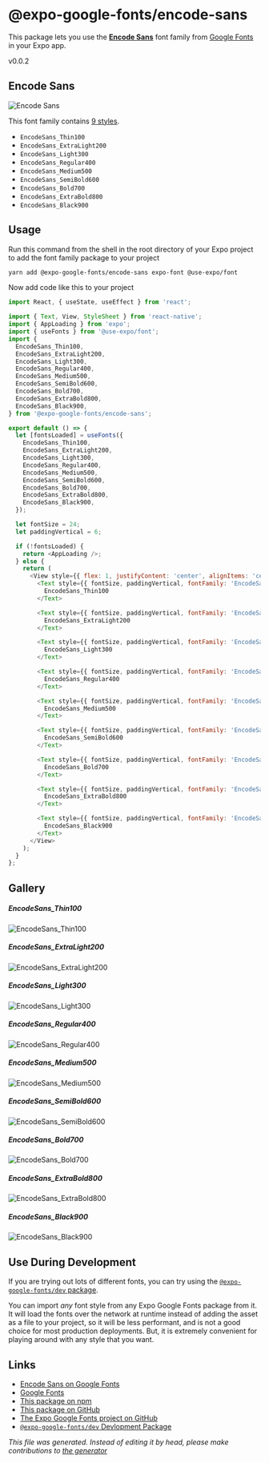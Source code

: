 # @expo-google-fonts/encode-sans

This package lets you use the [**Encode Sans**](https://fonts.google.com/specimen/Encode+Sans) font family from [Google Fonts](https://fonts.google.com/) in your Expo app.

v0.0.2

## Encode Sans

![Encode Sans](./font-family.png)

This font family contains [9 styles](#gallery).

- `EncodeSans_Thin100`
- `EncodeSans_ExtraLight200`
- `EncodeSans_Light300`
- `EncodeSans_Regular400`
- `EncodeSans_Medium500`
- `EncodeSans_SemiBold600`
- `EncodeSans_Bold700`
- `EncodeSans_ExtraBold800`
- `EncodeSans_Black900`

## Usage

Run this command from the shell in the root directory of your Expo project to add the font family package to your project
```sh
yarn add @expo-google-fonts/encode-sans expo-font @use-expo/font
```

Now add code like this to your project
```js
import React, { useState, useEffect } from 'react';

import { Text, View, StyleSheet } from 'react-native';
import { AppLoading } from 'expo';
import { useFonts } from '@use-expo/font';
import {
  EncodeSans_Thin100,
  EncodeSans_ExtraLight200,
  EncodeSans_Light300,
  EncodeSans_Regular400,
  EncodeSans_Medium500,
  EncodeSans_SemiBold600,
  EncodeSans_Bold700,
  EncodeSans_ExtraBold800,
  EncodeSans_Black900,
} from '@expo-google-fonts/encode-sans';

export default () => {
  let [fontsLoaded] = useFonts({
    EncodeSans_Thin100,
    EncodeSans_ExtraLight200,
    EncodeSans_Light300,
    EncodeSans_Regular400,
    EncodeSans_Medium500,
    EncodeSans_SemiBold600,
    EncodeSans_Bold700,
    EncodeSans_ExtraBold800,
    EncodeSans_Black900,
  });

  let fontSize = 24;
  let paddingVertical = 6;

  if (!fontsLoaded) {
    return <AppLoading />;
  } else {
    return (
      <View style={{ flex: 1, justifyContent: 'center', alignItems: 'center' }}>
        <Text style={{ fontSize, paddingVertical, fontFamily: 'EncodeSans_Thin100' }}>
          EncodeSans_Thin100
        </Text>

        <Text style={{ fontSize, paddingVertical, fontFamily: 'EncodeSans_ExtraLight200' }}>
          EncodeSans_ExtraLight200
        </Text>

        <Text style={{ fontSize, paddingVertical, fontFamily: 'EncodeSans_Light300' }}>
          EncodeSans_Light300
        </Text>

        <Text style={{ fontSize, paddingVertical, fontFamily: 'EncodeSans_Regular400' }}>
          EncodeSans_Regular400
        </Text>

        <Text style={{ fontSize, paddingVertical, fontFamily: 'EncodeSans_Medium500' }}>
          EncodeSans_Medium500
        </Text>

        <Text style={{ fontSize, paddingVertical, fontFamily: 'EncodeSans_SemiBold600' }}>
          EncodeSans_SemiBold600
        </Text>

        <Text style={{ fontSize, paddingVertical, fontFamily: 'EncodeSans_Bold700' }}>
          EncodeSans_Bold700
        </Text>

        <Text style={{ fontSize, paddingVertical, fontFamily: 'EncodeSans_ExtraBold800' }}>
          EncodeSans_ExtraBold800
        </Text>

        <Text style={{ fontSize, paddingVertical, fontFamily: 'EncodeSans_Black900' }}>
          EncodeSans_Black900
        </Text>
      </View>
    );
  }
};

```

## Gallery

##### EncodeSans_Thin100
![EncodeSans_Thin100](./8c0f6eafec00e65a8d851e33e6e7e658e34b858ffc9f2ee39ec4bf972891fdf0.ttf.png)

##### EncodeSans_ExtraLight200
![EncodeSans_ExtraLight200](./3e78947fa53e3e3269b141c073de12ac5c7ad7767084452cf00d157c8c0a623b.ttf.png)

##### EncodeSans_Light300
![EncodeSans_Light300](./d81973e76c4a72a0723f8d83671c01e6a763e4c108b05dcb921abfe786017850.ttf.png)

##### EncodeSans_Regular400
![EncodeSans_Regular400](./726603f17d4dde111b9e7c3a3ceab5b48d4d9fa010f95c39308a05f7744918c7.ttf.png)

##### EncodeSans_Medium500
![EncodeSans_Medium500](./1e6070ed7f7df855034f826d501716460f36b8d45f7920099539a66c5ccc44b5.ttf.png)

##### EncodeSans_SemiBold600
![EncodeSans_SemiBold600](./7ed81c5a76ba3b44f2c7b4faaee7440283325e7bbe8efbbd976893ed9798166c.ttf.png)

##### EncodeSans_Bold700
![EncodeSans_Bold700](./f2bf7fce49ca2e3dd0d2fc1203ba30dea4e97ef171f1d693e9e21e23437dd8b8.ttf.png)

##### EncodeSans_ExtraBold800
![EncodeSans_ExtraBold800](./474df7202478321bede629db8dd5a6720566e44763591e17dc881df6a0b50144.ttf.png)

##### EncodeSans_Black900
![EncodeSans_Black900](./276a8dae33896588063889970f61a2b2ace3957ebb2024662e9637dc144c0e1a.ttf.png)


## Use During Development

If you are trying out lots of different fonts, you can try using the [`@expo-google-fonts/dev` package](https://www.npmjs.com/package/@expo-google-fonts/dev).

You can import *any* font style from any Expo Google Fonts package from it. It will load the fonts
over the network at runtime instead of adding the asset as a file to your project, so it will be 
less performant, and is not a good choice for most production deployments. But, it is extremely convenient
for playing around with any style that you want.

## Links

- [Encode Sans on Google Fonts](https://fonts.google.com/specimen/Encode+Sans)
- [Google Fonts](https://fonts.google.com/)
- [This package on npm](https://www.npmjs.com/package/@expo-google-fonts/encode-sans)
- [This package on GitHub](https://github.com/expo/google-fonts/tree/master/font-packages/encode-sans)
- [The Expo Google Fonts project on GitHub](https://github.com/expo/google-fonts)
- [`@expo-google-fonts/dev` Devlopment Package](https://github.com/expo/google-fonts/tree/master/font-packages/dev)


*This file was generated. Instead of editing it by head, please make contributions to [the generator](https://github.com/expo/google-fonts/tree/master/packages/generator)*
